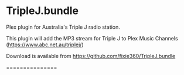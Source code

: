 TripleJ.bundle
===============

Plex plugin for Australia's Triple J radio station.

This plugin will add the MP3 stream for Triple J to Plex Music Channels (https://www.abc.net.au/triplej/)

Download is available from https://github.com/fixie360/TripleJ.bundle

===============
